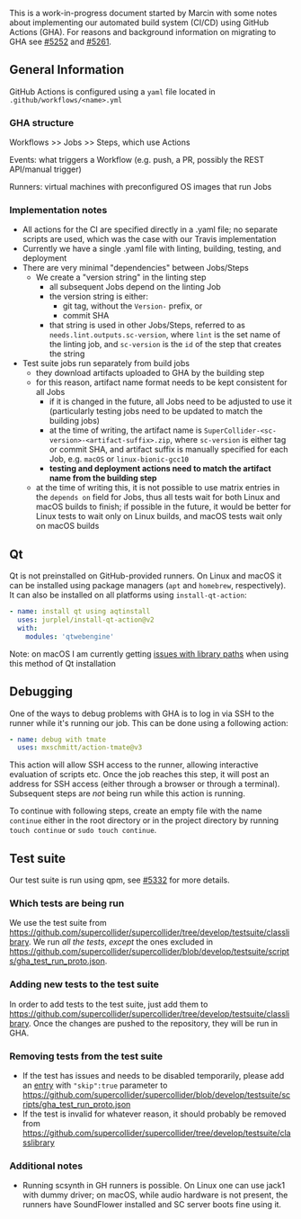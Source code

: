 This is a work-in-progress document started by Marcin with some notes about implementing our automated build system (CI/CD) using GitHub Actions (GHA). For reasons and background information on migrating to GHA see [#5252](https://github.com/supercollider/supercollider/issues/5252) and [#5261](https://github.com/supercollider/supercollider/issues/5261).

## General Information
GitHub Actions is configured using a `yaml` file located in `.github/workflows/<name>.yml`

### GHA structure
Workflows >> Jobs >> Steps, which use Actions

Events: what triggers a Workflow (e.g. push, a PR, possibly the REST API/manual trigger)

Runners: virtual machines with preconfigured OS images that run Jobs

### Implementation notes
- All actions for the CI are specified directly in a .yaml file; no separate scripts are used, which was the case with our Travis implementation
- Currently we have a single .yaml file with linting, building, testing, and deployment
- There are very minimal "dependencies" between Jobs/Steps
  - We create a "version string" in the linting step
    - all subsequent Jobs depend on the linting Job
    - the version string is either: 
      - git tag, without the `Version-` prefix, or
      - commit SHA
    - that string is used in other Jobs/Steps, referred to as `needs.lint.outputs.sc-version`, where `lint` is the set name of the linting job, and `sc-version` is the `id` of the step that creates the string
- Test suite jobs run separately from build jobs
  - they download artifacts uploaded to GHA by the building step
  - for this reason, artifact name format needs to be kept consistent for all Jobs
    - if it is changed in the future, all Jobs need to be adjusted to use it (particularly testing jobs need to be updated to match the building jobs)
    - at the time of writing, the artifact name is `SuperCollider-<sc-version>-<artifact-suffix>.zip`, where `sc-version` is either tag or commit SHA, and artifact suffix is manually specified for each Job, e.g. `macOS` or `linux-bionic-gcc10`
    - **testing and deployment actions need to match the artifact name from the building step**
  - at the time of writing this, it is not possible to use matrix entries in the `depends on` field for Jobs, thus all tests wait for both Linux and macOS builds to finish; if possible in the future, it would be better for Linux tests to wait only on Linux builds, and macOS tests wait only on macOS builds


## Qt

Qt is not preinstalled on GitHub-provided runners. On Linux and macOS it can be installed using package managers (`apt` and `homebrew`, respectively). It can also be installed on all platforms using `install-qt-action`:
```yaml
- name: install qt using aqtinstall
  uses: jurplel/install-qt-action@v2
  with:
    modules: 'qtwebengine'
```
Note: on macOS I am currently getting [issues with library paths](https://github.com/supercollider/supercollider/issues/5294) when using this method of Qt installation

## Debugging
One of the ways to debug problems with GHA is to log in via SSH to the runner while it's running our job. This can be done using a following action:
```yaml
- name: debug with tmate
  uses: mxschmitt/action-tmate@v3
```
This action will allow SSH access to the runner, allowing interactive evaluation of scripts etc. Once the job reaches this step, it will post an address for SSH access (either through a browser or through a terminal). Subsequent steps are _not_ being run while this action is running. 

To continue with following steps, create an empty file with the name `continue` either in the root directory or in the project directory by running `touch continue` or `sudo touch continue`.


## Test suite

Our test suite is run using qpm, see [#5332](https://github.com/supercollider/supercollider/pull/5332) for more details.
### Which tests are being run
We use the test suite from https://github.com/supercollider/supercollider/tree/develop/testsuite/classlibrary. We run _all the tests_, _except_ the ones excluded in https://github.com/supercollider/supercollider/blob/develop/testsuite/scripts/gha_test_run_proto.json.
### Adding new tests to the test suite
In order to add tests to the test suite, just add them to https://github.com/supercollider/supercollider/tree/develop/testsuite/classlibrary. Once the changes are pushed to the repository, they will be run in GHA.
### Removing tests from the test suite
- If the test has issues and needs to be disabled temporarily, please add an [entry](https://github.com/supercollider/supercollider/blob/develop/testsuite/scripts/gha_test_run_proto.json#L7) with `"skip":true` parameter to https://github.com/supercollider/supercollider/blob/develop/testsuite/scripts/gha_test_run_proto.json
- If the test is invalid for whatever reason, it should probably be removed from https://github.com/supercollider/supercollider/tree/develop/testsuite/classlibrary

### Additional notes
- Running scsynth in GH runners is possible. On Linux one can use jack1 with dummy driver; on macOS, while audio hardware is not present, the runners have SoundFlower installed and SC server boots fine using it.